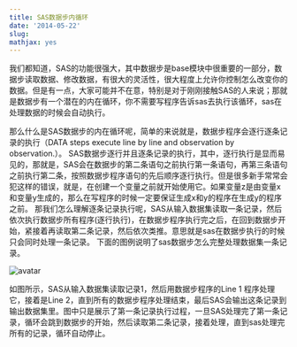 ```yaml
---
title: SAS数据步内循环
date: '2014-05-22'
slug: 
mathjax: yes
---
```


我们都知道，SAS的功能很强大，其中数据步是base模块中很重要的一部分，数据步读取数据、修改数据，有很大的灵活性，很大程度上允许你控制怎么改变你的数据。但是有一点，大家可能并不在意，特别是对于刚刚接触SAS的人来说；那就是数据步有一个潜在的内在循环，你不需要写程序告诉sas去执行该循环，sas在处理数据的时候会自动执行。

那么什么是SAS数据步的内在循环呢，简单的来说就是，数据步程序会逐行逐条记录的执行（DATA steps execute line by line and observation by observation.）。
SAS数据步逐行并且逐条记录的执行，其中，逐行执行是显而易见的，那就是，SAS会在数据步的第二条语句之前执行第一条语句，再第三条语句之前执行第二条，按照数据步程序语句的先后顺序逐行执行。但是很多新手常常会犯这样的错误，就是，在创建一个变量之前就开始使用它。如果变量z是由变量x和变量y生成的，那么在写程序的时候一定要保证生成x和y的程序在生成y的程序之前。
那我们怎么理解逐条记录执行呢，SAS从输入数据集读取一条记录，然后依次执行数据步所有程序(逐行执行)，在数据步程序执行完之后，在回到数据步开始，紧接着再读取第二条记录，然后依次类推。意思就是sas在数据步执行的时候只会同时处理一条记录。
下面的图例说明了sas数据步怎么完整处理数据集一条记录。

![avatar](..//images/cn/dataloop.png)

如图所示，SAS从输入数据集读取记录1，然后用数据步程序的Line 1 程序处理它，接着是Line 2，直到所有的数据步程序处理结束，最后SAS会输出这条记录到输出数据集里。图中只是展示了第一条记录执行过程，一旦SAS处理完了第一条记录，循环会跳到数据步的开始，然后读取第二条记录，接着处理，直到sas处理完所有的记录，循环自动停止。

 
